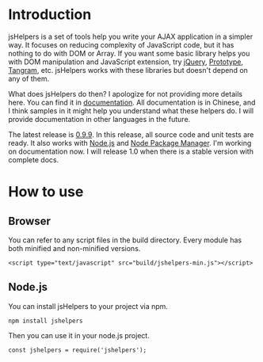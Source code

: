 # Introduction

jsHelpers is a set of tools help you write your AJAX application in a simpler way. It focuses on reducing complexity of JavaScript code, but it has nothing to do with DOM or Array. If you want some basic library helps you with DOM manipulation and JavaScript extension, try [jQuery](http://jquery.com), [Prototype](http://www.prototypejs.org), [Tangram](http://tangram.baidu.com), etc. jsHelpers works with these libraries but doesn't depend on any of them. 

What does jsHelpers do then? I apologize for not providing more details here. You can find it in [documentation](http://catchen.github.com/jsHelpers/). All documentation is in Chinese, and I think samples in it might help you understand what these helpers do. I will provide documentation in other languages in the future. 

The latest release is [0.9.9](https://github.com/CatChen/jsHelpers/tree/0.9.9). In this release, all source code and unit tests are ready. It also works with [Node.js](http://nodejs.org/) and [Node Package Manager](http://npmjs.org/). I'm working on documentation now. I will release 1.0 when there is a stable version with complete docs. 

# How to use

## Browser

You can refer to any script files in the build directory. Every module has both minified and non-minified versions.

    <script type="text/javascript" src="build/jshelpers-min.js"></script>

## Node.js

You can install jsHelpers to your project via npm.

    npm install jshelpers

Then you can use it in your node.js project.

    const jshelpers = require('jshelpers');


